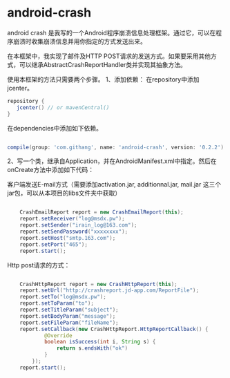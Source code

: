 android-crash
=============

android crash 是我写的一个Android程序崩溃信息处理框架。通过它，可以在程序崩溃时收集崩溃信息并用你指定的方式发送出来。

在本框架中，我实现了邮件及HTTP POST请求的发送方式。如果要采用其他方式，可以继承AbstractCrashReportHandler类并实现其抽象方法。

使用本框架的方法只需要两个步骤。
1、添加依赖：
在repository中添加jcenter。
```groovy
repository {
   jcenter() // or mavenCentral()
}
```
在dependencies中添加如下依赖。
```groovy

compile(group: 'com.githang', name: 'android-crash', version: '0.2.2')
```

2、写一个类，继承自Application，并在AndroidManifest.xml中指定。然后在onCreate方法中添加如下代码：

客户端发送E-mail方式（需要添加activation.jar, additionnal.jar, mail.jar 这三个jar包，可以从本项目的libs文件夹中获取）

```java

    CrashEmailReport report = new CrashEmailReport(this);
    report.setReceiver("log@msdx.pw");
    report.setSender("irain_log@163.com");
    report.setSendPassword("xxxxxxxx");
    report.setHost("smtp.163.com");
    report.setPort("465");
    report.start();
```

Http post请求的方式：
```java

	CrashHttpReport report = new CrashHttpReport(this);
	report.setUrl("http://crashreport.jd-app.com/ReportFile");
	report.setTo("log@msdx.pw");
	report.setToParam("to");
	report.setTitleParam("subject");
	report.setBodyParam("message");
	report.setFileParam("fileName");
	report.setCallback(new CrashHttpReport.HttpReportCallback() {
            @Override
            boolean isSuccess(int i, String s) {
                return s.endsWith("ok")
            }
        });
	report.start();
```
